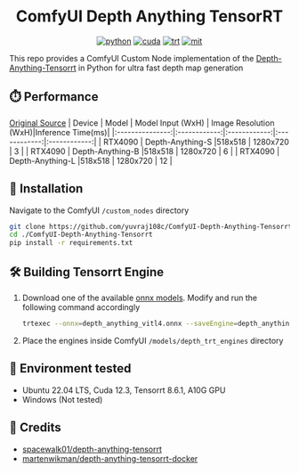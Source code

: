 <div align="center">

# ComfyUI Depth Anything TensorRT

[![python](https://img.shields.io/badge/python-3.10.12-green)](https://www.python.org/downloads/release/python-31012/)
[![cuda](https://img.shields.io/badge/cuda-12.3-green)](https://developer.nvidia.com/cuda-downloads)
[![trt](https://img.shields.io/badge/TRT-8.6-green)](https://developer.nvidia.com/tensorrt)
[![mit](https://img.shields.io/badge/license-MIT-blue)](https://github.com/spacewalk01/depth-anything-tensorrt/blob/main/LICENSE)

</div>

<!-- <p align="center">
  <img src="assets/davis_dolphins_result.gif" height="225px" width="720px" />
</p> -->

This repo provides a ComfyUI Custom Node implementation of the [Depth-Anything-Tensorrt](https://github.com/spacewalk01/depth-anything-tensorrt) in Python for ultra fast depth map generation

## ⏱️ Performance

[Original Source](https://github.com/spacewalk01/depth-anything-tensorrt/blob/main/README.md#%EF%B8%8F-performance)
| Device | Model | Model Input (WxH) | Image Resolution (WxH)|Inference Time(ms)|
|:---------------:|:------------:|:------------:|:------------:|:------------:|
| RTX4090 | Depth-Anything-S |518x518 | 1280x720 | 3 |
| RTX4090 | Depth-Anything-B |518x518 | 1280x720 | 6 |
| RTX4090 | Depth-Anything-L |518x518 | 1280x720 | 12 |

## 🚀 Installation

Navigate to the ComfyUI `/custom_nodes` directory

```bash
git clone https://github.com/yuvraj108c/ComfyUI-Depth-Anything-Tensorrt.git
cd ./ComfyUI-Depth-Anything-Tensorrt
pip install -r requirements.txt
```

## 🛠️ Building Tensorrt Engine

1. Download one of the available [onnx models](https://huggingface.co/yuvraj108c/Depth-Anything-Onnx/tree/main). Modify and run the following command accordingly

   ```bash
   trtexec --onnx=depth_anything_vitl4.onnx --saveEngine=depth_anything_vitl14.engine --fp16
   ```

2. Place the engines inside ComfyUI `/models/depth_trt_engines` directory

## 🤖 Environment tested

- Ubuntu 22.04 LTS, Cuda 12.3, Tensorrt 8.6.1, A10G GPU
- Windows (Not tested)

## 👏 Credits

- [spacewalk01/depth-anything-tensorrt](https://raw.githubusercontent.com/spacewalk01/depth-anything-tensorrt)
- [martenwikman/depth-anything-tensorrt-docker](https://github.com/martenwikman/depth-anything-tensorrt-docker)
